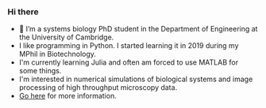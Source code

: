 ### Hi there

- 🔭 I’m a systems biology PhD student in the Department of Engineering at the University of Cambridge.
- I like programming in Python. I started learning it in 2019 during my MPhil in Biotechnology. 
- I'm currently learning Julia and often am forced to use MATLAB for some things. 
- I'm interested in numerical simulations of biological systems and image processing of high throughput microscopy data.
- [Go here](gh464.user.srcf.net) for more information. 
